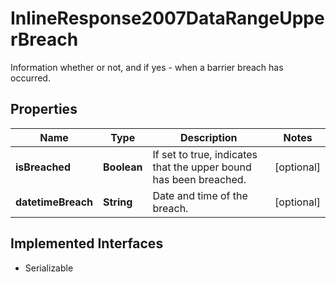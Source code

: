 

# InlineResponse2007DataRangeUpperBreach

Information whether or not, and if yes - when a barrier breach has occurred.

## Properties

Name | Type | Description | Notes
------------ | ------------- | ------------- | -------------
**isBreached** | **Boolean** | If set to true, indicates that the upper bound has been breached. |  [optional]
**datetimeBreach** | **String** | Date and time of the breach. |  [optional]


## Implemented Interfaces

* Serializable


